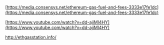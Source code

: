 [https://media.consensys.net/ethereum-gas-fuel-and-fees-3333e17fe1dc](https://media.consensys.net/ethereum-gas-fuel-and-fees-3333e17fe1dc)

[https://www.youtube.com/watch?v=dd-ajiMl4HY](https://www.youtube.com/watch?v=dd-ajiMl4HY)

http://ethgasstation.info/

